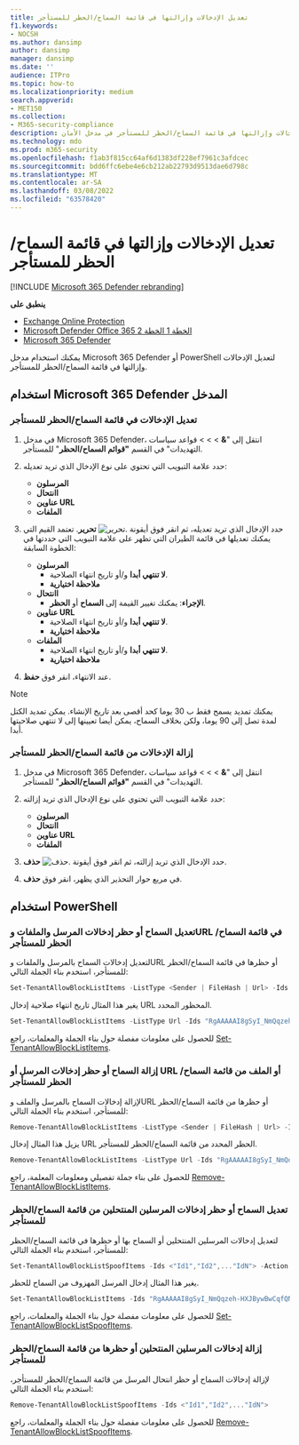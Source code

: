 ```yaml
---
title: تعديل الإدخالات وإزالتها في قائمة السماح/الحظر للمستأجر
f1.keywords:
- NOCSH
ms.author: dansimp
author: dansimp
manager: dansimp
ms.date: ''
audience: ITPro
ms.topic: how-to
ms.localizationpriority: medium
search.appverid:
- MET150
ms.collection:
- M365-security-compliance
description: يمكن للمسؤولين التعرف على كيفية تعديل الإدخالات وإزالتها في قائمة السماح/الحظر للمستأجر في مدخل الأمان.
ms.technology: mdo
ms.prod: m365-security
ms.openlocfilehash: f1ab3f815cc64af6d1383df228ef7961c3afdcec
ms.sourcegitcommit: bdd6ffc6ebe4e6cb212ab22793d9513dae6d798c
ms.translationtype: MT
ms.contentlocale: ar-SA
ms.lasthandoff: 03/08/2022
ms.locfileid: "63578420"
---
```

# <a name="modify-and-remove-entries-in-the-tenant-allowblock-list"></a>تعديل الإدخالات وإزالتها في قائمة السماح/الحظر للمستأجر

[!INCLUDE [Microsoft 365 Defender rebranding](../includes/microsoft-defender-for-office.md)]

**ينطبق على**
- [Exchange Online Protection](exchange-online-protection-overview.md)
- [Microsoft Defender Office 365 الخطة 1 الخطة 2](defender-for-office-365.md)
- [Microsoft 365 Defender](../defender/microsoft-365-defender.md)

يمكنك استخدام مدخل Microsoft 365 Defender أو PowerShell لتعديل الإدخالات وإزالتها في قائمة السماح/الحظر للمستأجر.

## <a name="use-the-microsoft-365-defender-portal"></a>استخدام Microsoft 365 Defender المدخل

### <a name="modify-entries-in-the-tenant-allowblock-list"></a>تعديل الإدخالات في قائمة السماح/الحظر للمستأجر

1. في مدخل Microsoft 365 Defender، انتقل  إلى "**&** \>  \> \> قواعد سياسات التهديدات" في القسم **"قوائم السماح/الحظر**" للمستأجر.

2. حدد علامة التبويب التي تحتوي على نوع الإدخال الذي تريد تعديله:
   - **المرسلون**
   - **اانتحال**
   - **عناوين URL**
   - **الملفات**


3. حدد الإدخال الذي تريد تعديله، ثم انقر فوق أيقونة ![تحرير.](../../media/m365-cc-sc-edit-icon.png) **تحرير**. تعتمد القيم التي يمكنك تعديلها في قائمة الطيران التي تظهر على علامة التبويب التي حددتها في الخطوة السابقة:
   - **المرسلون**
     - **لا تنتهي أبدا** و/أو تاريخ انتهاء الصلاحية.
     - **ملاحظة اختيارية**
   - **اانتحال**
     - **الإجراء**: يمكنك تغيير القيمة إلى **السماح** أو **الحظر**.
   - **عناوين URL**
     - **لا تنتهي أبدا** و/أو تاريخ انتهاء الصلاحية.
     - **ملاحظة اختيارية**
   - **الملفات**
     - **لا تنتهي أبدا** و/أو تاريخ انتهاء الصلاحية.
     - **ملاحظة اختيارية**

4. عند الانتهاء، انقر فوق **حفظ**.

> [!NOTE]
> يمكنك تمديد يسمح فقط ب 30 يوما كحد أقصى بعد تاريخ الإنشاء. يمكن تمديد الكتل لمدة تصل إلى 90 يوما، ولكن بخلاف السماح، يمكن أيضا تعيينها إلى لا تنتهي صلاحيتها أبدا.

### <a name="remove-entries-from-the-tenant-allowblock-list"></a>إزالة الإدخالات من قائمة السماح/الحظر للمستأجر

1. في مدخل Microsoft 365 Defender، انتقل  إلى "**&** \>  \> \> قواعد سياسات التهديدات" في القسم **"قوائم السماح/الحظر**" للمستأجر.

2. حدد علامة التبويب التي تحتوي على نوع الإدخال الذي تريد إزالته:
   - **المرسلون**
   - **اانتحال**
   - **عناوين URL**
   - **الملفات**
 
3. حدد الإدخال الذي تريد إزالته، ثم انقر فوق أيقونة ![حذف.](../../media/m365-cc-sc-delete-icon.png) **حذف**.

4. في مربع حوار التحذير الذي يظهر، انقر فوق **حذف**.

## <a name="use-powershell"></a>استخدام PowerShell

### <a name="modify-allow-or-block-sender-file-and-url-entries-in-the-tenant-allowblock-list"></a>تعديل السماح أو حظر إدخالات المرسل والملفات وURL في قائمة السماح/الحظر للمستأجر

لتعديل إدخالات السماح بالمرسل والملفات وURL أو حظرها في قائمة السماح/الحظر للمستأجر، استخدم بناء الجملة التالي:

```powershell
Set-TenantAllowBlockListItems -ListType <Sender | FileHash | Url> -Ids <"Id1","Id2",..."IdN"> [<-ExpirationDate Date | -NoExpiration>] [-Notes <String>]
```

يغير هذا المثال تاريخ انتهاء صلاحية إدخال URL المحظور المحدد.

```powershell
Set-TenantAllowBlockListItems -ListType Url -Ids "RgAAAAAI8gSyI_NmQqzeh-HXJBywBwCqfQNJY8hBTbdlKFkv6BcUAAAl_QCZAACqfQNJY8hBTbdlKFkv6BcUAAAl_oSRAAAA" -ExpirationDate "5/30/2020"
```

للحصول على معلومات مفصلة حول بناء الجملة والمعلمات، راجع [Set-TenantAllowBlockListItems](/powershell/module/exchange/set-tenantallowblocklistitems).

### <a name="remove-allow-or-block-sender-url-or-file-entries-from-the-tenant-allowblock-list"></a>إزالة السماح أو حظر إدخالات المرسل أو URL أو الملف من قائمة السماح/الحظر للمستأجر

لإزالة إدخالات السماح بالمرسل والملف وURL أو حظرها من قائمة السماح/الحظر للمستأجر، استخدم بناء الجملة التالي:

```powershell
Remove-TenantAllowBlockListItems -ListType <Sender | FileHash | Url> -Ids <"Id1","Id2",..."IdN">
```

يزيل هذا المثال إدخال URL الحظر المحدد من قائمة السماح/الحظر للمستأجر.

```powershell
Remove-TenantAllowBlockListItems -ListType Url -Ids "RgAAAAAI8gSyI_NmQqzeh-HXJBywBwCqfQNJY8hBTbdlKFkv6BcUAAAl_QCZAACqfQNJY8hBTbdlKFkv6BcUAAAl_oSPAAAA0"
```

للحصول على بناء جملة تفصيلي ومعلومات المعلمة، راجع [Remove-TenantAllowBlockListItems](/powershell/module/exchange/remove-tenantallowblocklistitems).

### <a name="modify-allow-or-block-spoofed-sender-entries-from-the-tenant-allowblock-list"></a>تعديل السماح أو حظر إدخالات المرسلين المنتحلين من قائمة السماح/الحظر للمستأجر

لتعديل إدخالات المرسلين المنتحلين أو السماح بها أو حظرها في قائمة السماح/الحظر للمستأجر، استخدم بناء الجملة التالي:

```powershell
Set-TenantAllowBlockListSpoofItems -Ids <"Id1","Id2",..."IdN"> -Action <Allow | Block>
```

يغير هذا المثال إدخال المرسل المهزوف من السماح للحظر.

```powershell
Set-TenantAllowBlockListItems -Ids "RgAAAAAI8gSyI_NmQqzeh-HXJBywBwCqfQNJY8hBTbdlKFkv6BcUAAAl_QCZAACqfQNJY8hBTbdlKFkv6BcUAAAl_oSRAAAA" -Action Block
```

للحصول على معلومات مفصلة حول بناء الجملة والمعلمات، راجع [Set-TenantAllowBlockListSpoofItems](/powershell/module/exchange/set-tenantallowblocklistspoofitems).

### <a name="remove-allow-or-block-spoofed-sender-entries-from-the-tenant-allowblock-list"></a>إزالة إدخالات المرسلين المنتحلين أو حظرها من قائمة السماح/الحظر للمستأجر
 
لإزالة إدخالات السماح أو حظر انتحال المرسل من قائمة السماح/الحظر للمستأجر، استخدم بناء الجملة التالي:

```powershell
Remove-TenantAllowBlockListSpoofItems -Ids <"Id1","Id2",..."IdN">
```

للحصول على معلومات مفصلة حول بناء الجملة والمعلمات، راجع [Remove-TenantAllowBlockListSpoofItems](/powershell/module/exchange/remove-tenantallowblocklistspoofitems).
